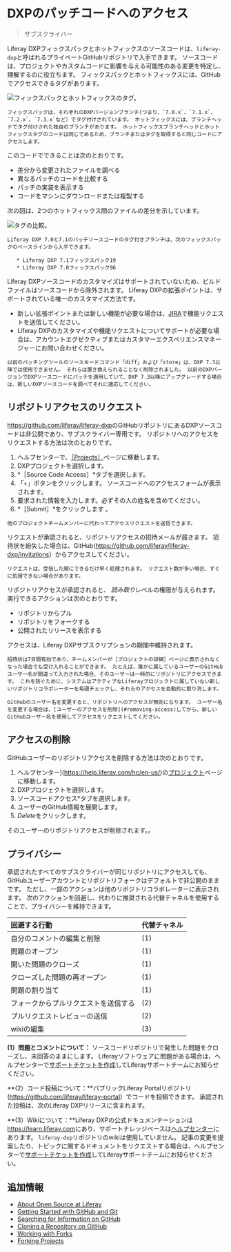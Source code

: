 # DXPのパッチコードへのアクセス

> サブスクライバー

Liferay DXPフィックスパックとホットフィックスのソースコードは、`liferay-dxp`と呼ばれるプライベートGitHubリポジトリで入手できます。 ソースコードは、プロジェクトやカスタムコードに影響を与える可能性のある変更を特定し、理解するのに役立ちます。 フィックスパックとホットフィックスには、GitHubでアクセスできるタグがあります。

![フィックスパックとホットフィックスのタグ。](./accessing-dxp-patch-code/images/01.png)

```{note}
フィックスパックは、それぞれのDXPバージョンブランチ(つまり、`7.0.x`、`7.1.x`、`7.2.x`、`7.3.x`など）でタグ付けされています。 ホットフィックスには、ブランチヘッドでタグ付けされた独自のブランチがあります。 ホットフィックスブランチヘッドとホットフィックスタグのコードは同じであるため、ブランチまたはタグを取得すると同じコードにアクセスします。
```

このコードでできることは次のとおりです。

* 差分から変更されたファイルを調べる
* 異なるパッチのコードを比較する
* パッチの実装を表示する
* コードをマシンにダウンロードまたは複製する

次の図は、2つのホットフィックス間のファイルの差分を示しています。

![タグの比較。](./accessing-dxp-patch-code/images/02.png)

```{note}
Liferay DXP 7.0と7.1のパッチソースコードのタグ付きブランチは、次のフィックスパックのベースラインから入手できます。

   * Liferay DXP 7.1フィックスパック19
   * Liferay DXP 7.0フィックスパック96
```

Liferay DXPソースコードのカスタマイズはサポートされていないため、ビルドファイルはソースコードから除外されます。 Liferay DXPの拡張ポイントは、サポートされている唯一のカスタマイズ方法です。

* 新しい拡張ポイントまたは新しい機能が必要な場合は、[JIRA](https://issues.liferay.com)で機能リクエストを送信してください。
* Liferay DXPのカスタマイズや機能リクエストについてサポートが必要な場合は、アカウントエグゼクティブまたはカスタマーエクスペリエンスマネージャーにお問い合わせください。

```{note}
以前のパッチングツールのソースモードコマンド「diff」および「store」は、DXP 7.3以降では使用できません。 それらは置き換えられることなく削除されました。 以前のDXPバージョンでDXPソースコードにパッチを適用していて、DXP 7.3以降にアップグレードする場合は、新しいDXPソースコードを調べてそれに適応してください。
```

## リポジトリアクセスのリクエスト

<https://github.com/liferay/liferay-dxp>のGitHubリポジトリにあるDXPソースコードは非公開であり、サブスクライバー専用です。 リポジトリへのアクセスをリクエストする方法は次のとおりです。

1. ヘルプセンターで、[［Projects］](https://customer.liferay.com/project-details?_ga=2.57624622.528260345.1619731014-1356934316.1588162379)ページに移動します。
1. DXPプロジェクトを選択します。
1. *［Source Code Access］*タブを選択します。
1. 「+」ボタンをクリックします。 ソースコードへのアクセスフォームが表示されます。
1. 要求された情報を入力します。必ずその人の姓名を含めてください。
1. *［Submit］*をクリックします 。

```{note}
他のプロジェクトチームメンバーに代わってアクセスリクエストを送信できます。
```

リクエストが承認されると、リポジトリアクセスの招待メールが届きます。 招待状を紛失した場合は、GitHub(<https://github.com/liferay/liferay-dxp/invitations>）からアクセスしてください。

```{note}
リクエストは、受信した順にできるだけ早く処理されます。 リクエスト数が多い場合、すぐに処理できない場合があります。
```

リポジトリアクセスが承認されると、 *読み取り*レベルの権限が与えられます。 実行できるアクションは次のとおりです。

* リポジトリからプル
* リポジトリをフォークする
* 公開されたリリースを表示する

アクセスは、Liferay DXPサブスクリプションの期間中維持されます。

```{warning}
招待状は7日間有効であり、チームメンバーが［プロジェクトの詳細］ページに表示されなくなった場合でも受け入れることができます。 たとえば、誰かに属しているユーザーのGitHubユーザー名が間違って入力された場合、そのユーザーは一時的にリポジトリにアクセスできます。 これを防ぐために、システムはアクティブなLiferayプロジェクトに属していない新しいリポジトリコラボレーターを毎週チェックし、それらのアクセスを自動的に取り消します。
```

```{important}
GitHubのユーザー名を変更すると、リポジトリへのアクセスが無効になります。 ユーザー名を変更する場合は、[ユーザーのアクセスを削除](#removing-access)してから、新しいGitHubユーザー名を使用してアクセスをリクエストしてください。
```

## アクセスの削除

GitHubユーザーのリポジトリアクセスを削除する方法は次のとおりです。

1. ヘルプセンター](https://help.liferay.com/hc/en-us/)の[プロジェクト](https://customer.liferay.com/project-details?_ga=2.57624622.528260345.1619731014-1356934316.1588162379)ページに移動します。
1. DXPプロジェクトを選択します。
1. ソースコードアクセス*タブを選択します。
1. ユーザーのGitHub情報を展開します。
1. *Delete*をクリックします。

そのユーザーのリポジトリアクセスが削除されます。。

## プライバシー

承認されたすべてのサブスクライバーが同じリポジトリにアクセスしても、GitHubユーザーアカウントとリポジトリフォークはデフォルトで非公開のままです。 ただし、一部のアクションは他のリポジトリコラボレーターに表示されます。 次のアクションを回避し、代わりに推奨される代替チャネルを使用することで、プライバシーを維持できます。

| 回避する行動             | 代替チャネル |
|:------------------ |:------ |
| 自分のコメントの編集と削除      | (1)    |
| 問題のオープン            | (1)    |
| 開いた問題のクローズ         | (1)    |
| クローズした問題の再オープン     | (1)    |
| 問題の割り当て            | (1)    |
| フォークからプルリクエストを送信する | (2)    |
| プルリクエストレビューの送信     | (2)    |
| wikiの編集            | (3)    |

**(1）問題とコメントについて：** ソースコードリポジトリで発生した問題をクローズし、未回答のままにします。 Liferayソフトウェアに問題がある場合は、ヘルプセンターで[サポートチケットを作成](https://help.liferay.com/hc/en-us/requests/new)してLiferayサポートチームにお知らせください。 

**(2）コード投稿について：**パブリックLiferay Portalリポジトリ(<https://github.com/liferay/liferay-portal>）でコードを投稿できます。 承認された投稿は、次のLiferay DXPリリースに含まれます。 

**(3）Wikiについて：**Liferay DXPの公式ドキュメンテーションは<https://learn.liferay.com>にあり、サポートナレッジベースは[ヘルプセンター](https://help.liferay.com/hc/en-us/)にあります。 `liferay-dxp`リポジトリのwikiは使用していません。  記事の変更を提案したり、トピックに関するドキュメントをリクエストする場合は、ヘルプセンターで[サポートチケットを作成](https://help.liferay.com/hc/en-us/requests/new)してLiferayサポートチームにお知らせください。

## 追加情報

* [About Open Source at Liferay](https://liferay.dev/open-source)
* [Getting Started with GitHub and Git](https://help.github.com/en/github/getting-started-with-github)
* [Searching for Information on GitHub](https://help.github.com/en/github/searching-for-information-on-github)
* [Cloning a Repository on GitHub](https://help.github.com/en/github/creating-cloning-and-archiving-repositories/cloning-a-repository-from-github)
* [Working with Forks](https://help.github.com/en/github/collaborating-with-issues-and-pull-requests/working-with-forks)
* [Forking Projects](https://guides.github.com/activities/forking/)
